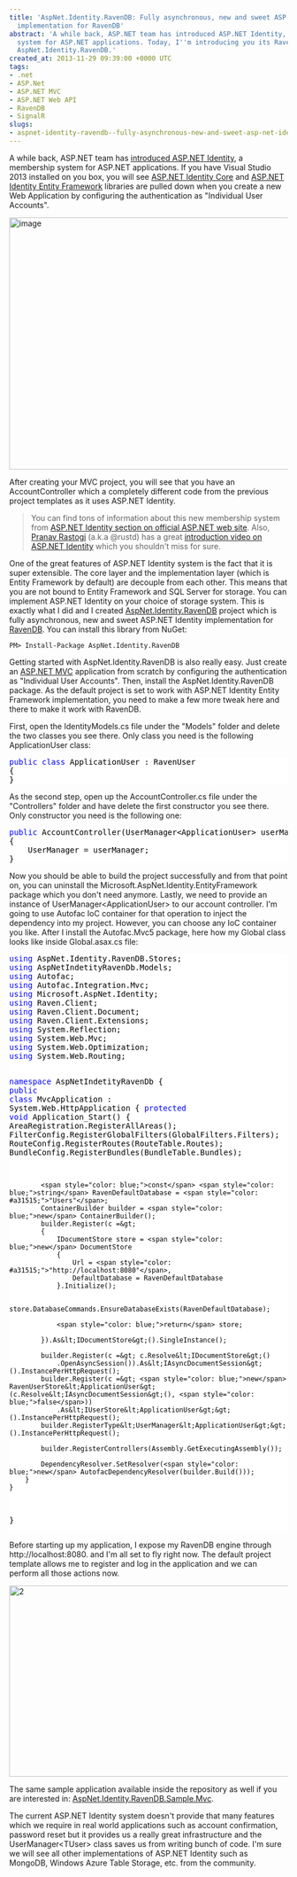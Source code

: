 ```yaml
---
title: 'AspNet.Identity.RavenDB: Fully asynchronous, new and sweet ASP.NET Identity
  implementation for RavenDB'
abstract: 'A while back, ASP.NET team has introduced ASP.NET Identity, a membership
  system for ASP.NET applications. Today, I''m introducing you its RavenDB implementation:
  AspNet.Identity.RavenDB.'
created_at: 2013-11-29 09:39:00 +0000 UTC
tags:
- .net
- ASP.Net
- ASP.NET MVC
- ASP.NET Web API
- RavenDB
- SignalR
slugs:
- aspnet-identity-ravendb--fully-asynchronous-new-and-sweet-asp-net-identity-implementation-for-ravendb
---
```


<p>A while back, ASP.NET team has <a href="http://blogs.msdn.com/b/webdev/archive/2013/06/27/introducing-asp-net-identity-membership-system-for-asp-net-applications.aspx">introduced ASP.NET Identity</a>, a membership system for ASP.NET applications. If you have Visual Studio 2013 installed on you box, you will see <a href="http://www.nuget.org/packages/Microsoft.AspNet.Identity.Core/">ASP.NET Identity Core</a> and <a href="http://www.nuget.org/packages/Microsoft.AspNet.Identity.EntityFramework/">ASP.NET Identity Entity Framework</a> libraries are pulled down when you create a new Web Application by configuring the authentication as "Individual User Accounts".</p>
<p><a href="http://www.tugberkugurlu.com/Content/images/Uploadedbyauthors/wlw/ASP_955C/image.png"><img height="455" width="644" src="http://www.tugberkugurlu.com/Content/images/Uploadedbyauthors/wlw/ASP_955C/image_thumb.png" alt="image" border="0" style="background-image: none; padding-top: 0px; padding-left: 0px; display: inline; padding-right: 0px; border-width: 0px;" title="image" /></a></p>
<p>After creating your MVC project, you will see that you have an AccountController which a completely different code from the previous project templates as it uses ASP.NET Identity.</p>
<blockquote>
<p>You can find tons of information about this new membership system from <a href="http://www.asp.net/identity/overview/getting-started">ASP.NET Identity section on official ASP.NET web site</a>. Also, <a href="https://twitter.com/rustd">Pranav Rastogi</a> (a.k.a @rustd) has a great <a href="http://channel9.msdn.com/Shows/Web+Camps+TV/Special-Movember-Episode-ASPNET-Authentication-Provider">introduction video on ASP.NET Identity</a> which you shouldn't miss for sure.</p>
</blockquote>
<p>One of the great features of ASP.NET Identity system is the fact that it is super extensible. The core layer and the implementation layer (which is Entity Framework by default) are decouple from each other. This means that you are not bound to Entity Framework and SQL Server for storage. You can implement ASP.NET Identity on your choice of storage system. This is exactly what I did and I created <a href="https://github.com/tugberkugurlu/AspNet.Identity.RavenDB">AspNet.Identity.RavenDB</a> project which is fully asynchronous, new and sweet ASP.NET Identity implementation for <a href="http://ravendb.net/">RavenDB</a>. You can install this library from NuGet:</p>
<div class="nuget-badge">
<p><code>PM&gt; Install-Package AspNet.Identity.RavenDB</code></p>
</div>
<p>Getting started with AspNet.Identity.RavenDB is also really easy. Just create an <a href="http://aspnetwebstack.codeplex.com">ASP.NET MVC</a> application from scratch by configuring the authentication as "Individual User Accounts". Then, install the AspNet.Identity.RavenDB package. As the default project is set to work with ASP.NET Identity Entity Framework implementation, you need to make a few more tweak here and there to make it work with RavenDB.</p>
<p>First, open the IdentityModels.cs file under the "Models" folder and delete the two classes you see there. Only class you need is the following ApplicationUser class:</p>
<div class="code-wrapper border-shadow-1">
<div style="color: black; background-color: white;">
<pre><span style="color: blue;">public</span> <span style="color: blue;">class</span> ApplicationUser : RavenUser
{
}</pre>
</div>
</div>
<p>As the second step, open up the AccountController.cs file under the "Controllers" folder and have delete the first constructor you see there. Only constructor you need is the following one:</p>
<div class="code-wrapper border-shadow-1">
<div style="color: black; background-color: white;">
<pre><span style="color: blue;">public</span> AccountController(UserManager&lt;ApplicationUser&gt; userManager)
{
    UserManager = userManager;
}</pre>
</div>
</div>
<p>Now you should be able to build the project successfully and from that point on, you can uninstall the Microsoft.AspNet.Identity.EntityFramework package which you don't need anymore. Lastly, we need to provide an instance of UserManager&lt;ApplicationUser&gt; to our account controller. I'm going to use Autofac IoC container for that operation to inject the dependency into my project. However, you can choose any IoC container you like. After I install the Autofac.Mvc5 package, here how my Global class looks like inside Global.asax.cs file:</p>
<div class="code-wrapper border-shadow-1">
<div style="color: black; background-color: white;">
<pre><span style="color: blue;">using</span> AspNet.Identity.RavenDB.Stores;
<span style="color: blue;">using</span> AspNetIndetityRavenDb.Models;
<span style="color: blue;">using</span> Autofac;
<span style="color: blue;">using</span> Autofac.Integration.Mvc;
<span style="color: blue;">using</span> Microsoft.AspNet.Identity;
<span style="color: blue;">using</span> Raven.Client;
<span style="color: blue;">using</span> Raven.Client.Document;
<span style="color: blue;">using</span> Raven.Client.Extensions;
<span style="color: blue;">using</span> System.Reflection;
<span style="color: blue;">using</span> System.Web.Mvc;
<span style="color: blue;">using</span> System.Web.Optimization;
<span style="color: blue;">using</span> System.Web.Routing;

<span style="color: blue;">namespace</span> AspNetIndetityRavenDb
{
    <span style="color: blue;">public</span> <span style="color: blue;">class</span> MvcApplication : System.Web.HttpApplication
    {
        <span style="color: blue;">protected</span> <span style="color: blue;">void</span> Application_Start()
        {
            AreaRegistration.RegisterAllAreas();
            FilterConfig.RegisterGlobalFilters(GlobalFilters.Filters);
            RouteConfig.RegisterRoutes(RouteTable.Routes);
            BundleConfig.RegisterBundles(BundleTable.Bundles);

            <span style="color: blue;">const</span> <span style="color: blue;">string</span> RavenDefaultDatabase = <span style="color: #a31515;">"Users"</span>;
            ContainerBuilder builder = <span style="color: blue;">new</span> ContainerBuilder();
            builder.Register(c =&gt;
            {
                IDocumentStore store = <span style="color: blue;">new</span> DocumentStore
                {
                    Url = <span style="color: #a31515;">"http://localhost:8080"</span>,
                    DefaultDatabase = RavenDefaultDatabase
                }.Initialize();

                store.DatabaseCommands.EnsureDatabaseExists(RavenDefaultDatabase);

                <span style="color: blue;">return</span> store;

            }).As&lt;IDocumentStore&gt;().SingleInstance();

            builder.Register(c =&gt; c.Resolve&lt;IDocumentStore&gt;()
                .OpenAsyncSession()).As&lt;IAsyncDocumentSession&gt;().InstancePerHttpRequest();
            builder.Register(c =&gt; <span style="color: blue;">new</span> RavenUserStore&lt;ApplicationUser&gt;(c.Resolve&lt;IAsyncDocumentSession&gt;(), <span style="color: blue;">false</span>))
                .As&lt;IUserStore&lt;ApplicationUser&gt;&gt;().InstancePerHttpRequest();
            builder.RegisterType&lt;UserManager&lt;ApplicationUser&gt;&gt;().InstancePerHttpRequest();

            builder.RegisterControllers(Assembly.GetExecutingAssembly());

            DependencyResolver.SetResolver(<span style="color: blue;">new</span> AutofacDependencyResolver(builder.Build()));
        }
    }
}</pre>
</div>
</div>
<p>Before starting up my application, I expose my RavenDB engine through http://localhost:8080. and I'm all set to fly right now. The default project template allows me to register and log in the application and we can perform all those actions now.</p>
<p><a href="http://www.tugberkugurlu.com/Content/images/Uploadedbyauthors/wlw/ASP_955C/2.png"><img height="345" width="644" src="http://www.tugberkugurlu.com/Content/images/Uploadedbyauthors/wlw/ASP_955C/2_thumb.png" alt="2" border="0" style="background-image: none; padding-top: 0px; padding-left: 0px; display: inline; padding-right: 0px; border: 0px;" title="2" /></a></p>
<p>The same sample application available inside the repository as well if you are interested in: <a href="https://github.com/tugberkugurlu/AspNet.Identity.RavenDB/tree/master/samples/AspNet.Identity.RavenDB.Sample.Mvc">AspNet.Identity.RavenDB.Sample.Mvc</a>.</p>
<p>The current ASP.NET Identity system doesn't provide that many features which we require in real world applications such as account confirmation, password reset but it provides us a really great infrastructure and the UserManager&lt;TUser&gt; class saves us from writing bunch of code. I'm sure we will see all other implementations of ASP.NET Identity such as MongoDB, Windows Azure Table Storage, etc. from the community.</p>